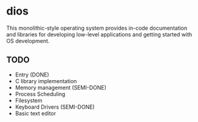 # dios
This monolithic-style operating system provides in-code documentation and libraries for developing low-level applications and getting started with OS development.

## TODO
- Entry (DONE)
- C library implementation
- Memory management (SEMI-DONE)
- Process Scheduling
- Filesystem
- Keyboard Drivers (SEMI-DONE)
- Basic text editor

